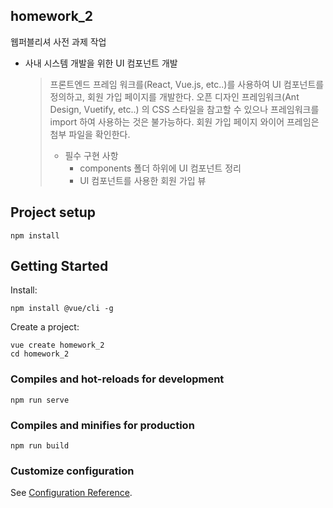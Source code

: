 ## homework_2
웹퍼블리셔 사전 과제 작업

+ 사내 시스템 개발을 위한 UI 컴포넌트 개발

  > 프론트엔드 프레임 워크를(React, Vue.js, etc..)를 사용하여 UI 컴포넌트를 정의하고, 회원 가입 페이지를 개발한다. 오픈 디자인 프레임워크(Ant Design, Vuetify, etc..) 의 CSS 스타일을 참고할 수 있으나 프레임워크를 import 하여 사용하는 것은 불가능하다. 회원 가입 페이지 와이어 프레임은 첨부 파일을 확인한다. 
  > 
  > * 필수 구현 사항
  >   * components 폴더 하위에 UI 컴포넌트 정리
  >   * UI 컴포넌트를 사용한 회원 가입 뷰 

## Project setup
```
npm install
```

## Getting Started
Install:
```
npm install @vue/cli -g
```

Create a project:
```
vue create homework_2
cd homework_2
```

### Compiles and hot-reloads for development
```
npm run serve
```

### Compiles and minifies for production
```
npm run build
```

### Customize configuration
See [Configuration Reference](https://cli.vuejs.org/config/).
